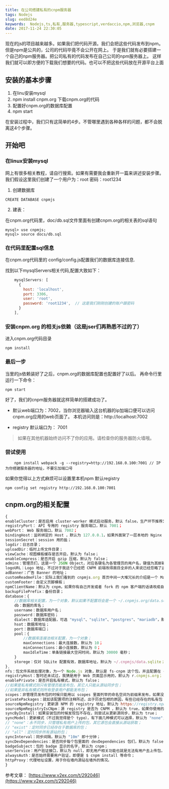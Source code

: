 ```yaml
---
title: 在公司搭建私有的cnpm服务器
tags: Nodejs
slug: eed8d24e
keywords:  Nodejs,ts,私有,服务器,typescript,verdaccio,npm,浏览器,cnpm
date: 2017-11-24 22:30:05
---
```


现在的js的项目越来越多。如果我们把代码开源。我们会把这些代码发布到npm。
但是npm是公共的，公司的代码毕竟不会公开在网上。
于是我们就有必要搭建一个自己的npm服务器。把公司私有的代码发布在自己公司的npm服务器上。
这样我们就可以即方便的下载我们想要的代码。也可以不把这些代码放在开源平台上面

## 安装的基本步骤

1. 在linu安装mysql
2. npm install cnpm.org  下载cnpm.org的代码
3. 配置好cnpm.org的数据库配置
4. npm start

在安装过程中，我们只有这简单的4步。不管哪里遇到各种各样的问题，都不会脱离这4个步骤。


## 开始吧
### 在linux安装mysql
网上有很多相关教程，请自行搜索。如果有需要我会重新开一篇来讲述安装步骤。
我们假设这里我们创建了一个用户为：root 密码：root1234
1. 创建数据库
```
CREATE DATABASE cnpmjs
```
2. 建表： 

在cnpm.org代码里，doc/db.sql文件里面有创建cnpm.org的相关表的sql语句
```
mysql> use cnpmjs;
mysql> source docs/db.sql
```

### 在代码里配置sql信息

在cnpm.org代码里的 config/config.js配置我们的数据库连接信息.

找到以下mysqlServers相关代码,配置大致如下：

``` javascript
    mysqlServers: [
      {
        host: 'localhost',
        port: 3306,
        user: 'root',
        password: 'root1234',  // 这是我们刚刚创建的账户跟密码
      }
    ],
```

### 安装cnpm.org 的相关js依赖（这是jser们再熟悉不过的了）
 
 进入cnpm.org代码目录

 ```
 npm install
 ``` 
 

 ### 最后一步 
当里的js依赖装好了之后，cnpm.org的数据库配置也配置好了以后。
再命令行里 运行一下命令：

```
npm start
```

好了，我们的cnpm服务器就这样简单的搭建成功了。

* 默认web端口为：7002，当你浏览器输入这台机器的ip加端口便可以访问 cnpm.org应用的web页面了。
 本机访问则是：http://localhost:7002

* registry 默认端口为： 7001

> 如果在其他机器始终访问不了你的应用。请检查你的服务器防火墙哦。

### 尝试使用
```
    npm install webpack -g --registry=http://192.168.0.100:7001 // IP为你搭建服务器的地址，不要忘加端口号
```

如果你觉得以上方式麻烦可以设置里本机npm 默认registry
```
npm config set registry http://192.168.0.100:7001
```

## cnpm.org的相关配置

``` javascript
{
enableCluster：是否启用 cluster-worker 模式启动服务，默认 false，生产环节推荐为 true;
registryPort： API 专用的 registry 服务端口，默认 7001；
webPort： Web 服务端口，默认 7002；
bindingHost：监听绑定的 Host ，默认为 127.0.0.1，如果外面架了一层本地的 Nginx 反向代理或者 Apache 反向代理的话推荐不用改；
sessionSecret：session 用的盐；
logdir：日志目录；
uploadDir：临时上传文件目录；
viewCache：视图模板缓存是否开启，默认为 false；
enableCompress：是否开启 gzip 压缩，默认为 false；
admins：管理员们，这是一个 JSON Object，对应各键名为各管理员的用户名，键值为其邮箱，默认为 { fengmk2: 'fengmk2@gmail.com', admin: 'admin@cnpmjs.org', dead_horse: 'dead_horse@qq.com' }；
logoURL：Logo 地址，不过对于我这个已经把 CNPM 前端改得面目全非的人来说已经忽略了这个配置了；
adBanner：广告 Banner 的地址；
customReadmeFile：实际上我们看到的 cnpmjs.org 首页中间一大堆冗长的介绍是一个 Markdown 文件转化而成的，你可以设置该项来自行替换这个文件；
customFooter：自定义页脚模板；
npmClientName：默认为 cnpm，如果你有自己开发或者 fork 的 npm 客户端的话请改成自己的 CLI 命令，这个应该会在一些页面的说明处替换成你所写的；
backupFilePrefix：备份目录；
database：{
    //数据库相关配置，为一个对象，默认如果不配置将会是一个 ~/.cnpmjs.org/data.sqlite 的 SQLite ；
    db：数据的库名；
    username：数据库用户名；
    password：数据库密码；
    dialect：数据库适配器，可选 "mysql"、"sqlite"、"postgres"、"mariadb"，默认为 "sqlite"；
    hsot：数据库地址；
    port：数据库端口；
    pool：{
        //数据库连接池相关配置，为一个对象；
        maxConnections：最大连接数，默认为 10；
        minConnections：最小连接数，默认为 0；
        maxIdleTime：单条链接最大空闲时间，默认为 30000 毫秒；
    }
    storege：仅对 SQLite 配置有效，数据库地址，默认为 ~/.cnpmjs/data.sqlite；
},
nfs：包文件系统处理对象，为一个 Node.js 对象，默认是 fs-cnpm 这个包，并且配置在 ~/.cnpmjs/nfs 目录下，也就是说默认所有同步的包都会被放在这个目录下；开发者可以使用别的一些文件系统插件（如上传到又拍云等）,又或者自己去按接口开发一个逻辑层，这些都是后话了；
registryHost：暂时还未试过，我猜是用于 Web 页面显示用的，默认为 r.cnpmjs.org；
enablePrivate：是否开启私有模式，默认为 false；
//如果是私有模式则只有管理员能发布包，其它人只能从源站同步包；
//如果是非私有模式则所有登录用户都能发布包；
scopes：非管理员发布包的时候只能用以 scopes 里面列举的命名空间为前缀来发布，如果没设置则无法发布，也就是说这是一个必填项，默认为 [ '@cnpm', '@cnpmtest', '@cnpm-test' ]，据苏千大大解释是为了便于管理以及让公司的员工自觉按需发布；更多关于 NPM scope 的说明请参见 npm-scope；
privatePackages：就如该配置项的注释所述，出于历史包袱的原因，有些已经存在的私有包（可能之前是用 Git 的方式安装的）并没有以命名空间的形式来命名，而这种包本来是无法上传到 CNPM 的，这个配置项数组就是用来加这些例外白名单的，默认为一个空数组；
sourceNpmRegistry：更新源 NPM 的 registry 地址，默认为 https://registry.npm.taobao.org；
sourceNpmRegistryIsCNpm：源 registry 是否为 CNPM ，默认为 true，如果你使用的源是官方 NPM 源，请将其设为 false；
syncByInstall：如果安装包的时候发现包不存在，则尝试从更新源同步，默认为 true；
syncModel：更新模式（不过我觉得是个 typo），有下面几种模式可以选择，默认为 "none";
// "none"：永不同步，只管理私有用户上传的包，其它源包会直接从源站获取；
// "exist"：定时同步已经存在于数据库的包；
// "all"：定时同步所有源站的包；
syncInterval：同步间隔，默认为 "10m" 即十分钟；
syncDevDependencies：是否同步每个包里面的 devDependencies 包们，默认为 false；
badgeSubject：包的 badge 显示的名字，默认为 cnpm；
userService：用户验证接口，默认为 null，即无用户相关功能也就是无法有用户去上传包，该部分需要自己实现接口功能并配置，如与公司的 Gitlab 相对接，这也是后话了；
alwaysAuth：是否始终需要用户验证，即便是 $ cnpm install 等命令；
httpProxy：代理地址设置，用于你在墙内源站在墙外的情况。
}

```

参考文章：
[https://www.v2ex.com/t/292046](https://www.v2ex.com/t/292046)







